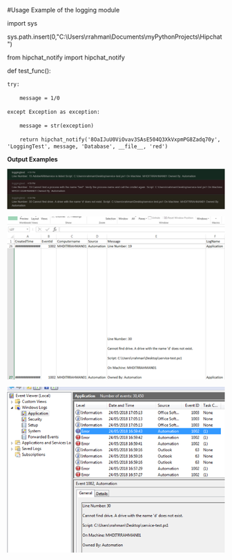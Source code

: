 #Usage Example of the logging module

import sys
 
sys.path.insert(0,"C:\\Users\\rrahman\\Documents\\myPythonProjects\\Hipchat")
 
from hipchat_notify import hipchat_notify
 
 
def test_func():
 
    try:
 
        message = 1/0
 
    except Exception as exception:
 
        message = str(exception)
 
        return hipchat_notify('8OaIJuU0ViOvav3SAsE504Q3XkVxpmPG8Zadq70y', 'LoggingTest', message, 'Database', __file__, 'red')

<b>Output Examples</b>

![alt text](https://github.com/solarez1/rezwanrahman/blob/master/Hipchat/image2018-5-24_17-0-17.png)

![alt text](https://github.com/solarez1/rezwanrahman/blob/master/Hipchat/image2018-5-24_17-7-7.png)

![alt text](https://github.com/solarez1/rezwanrahman/blob/master/Hipchat/image2018-5-24_17-8-2.png)
